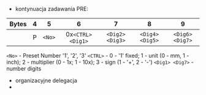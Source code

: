 - kontynuacja zadawania PRE:

| Bytes |  4  |   5    |        6         |       7        |       8        |       9        |
|:-----:|:---:|:------:|:----------------:|:--------------:|:--------------:|:--------------:|
|       |  P  | `<No>` | 0x`<CTRL><Dig1>` | `<Dig2><Dig3>` | `<Dig4><Dig5>` | `<Dig6><Dig7>` |

`<No>` - Preset Number '1', '2', '3'
`<CTRL>` - 0 - '1' fixed; 1 - unit (0 - mm, 1 - inch); 2 - multiplier (0 - 1x; 1 - 10x); 3 - sign (1 - '+', 2 - '-')
`<Dig1> <Dig7>` - number digits




- organizacyjne delegacja
- 